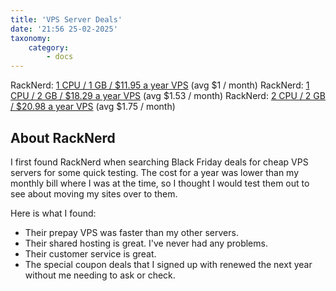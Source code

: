 ```yaml
---
title: 'VPS Server Deals'
date: '21:56 25-02-2025'
taxonomy:
    category:
        - docs
---
```


RackNerd: [1 CPU / 1 GB / $11.95 a year VPS](https://my.racknerd.com/aff.php?aff=3772&pid=903) (avg $1 / month)
RackNerd: [1 CPU / 2 GB / $18.29 a year VPS](https://my.racknerd.com/aff.php?aff=3772&pid=904) (avg $1.53 / month)
RackNerd: [2 CPU / 2 GB / $20.98 a year VPS](https://my.racknerd.com/aff.php?aff=3772&pid=681) (avg $1.75 / month)

## About RackNerd

I first found RackNerd when searching Black Friday deals for cheap VPS servers for some quick testing. The cost for a year was lower than my monthly bill where I was at the time, so I thought I would test them out to see about moving my sites over to them.

Here is what I found:

* Their prepay VPS was faster than my other servers.
* Their shared hosting is great. I've never had any problems.
* Their customer service is great.
* The special coupon deals that I signed up with renewed the next year without me needing to ask or check.
